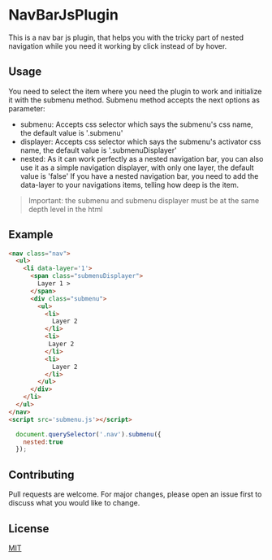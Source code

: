 # NavBarJsPlugin

This is a nav bar js plugin, that helps you with the tricky part of nested
navigation while you need it working by click instead of by hover.

## Usage

You need to select the item where you need the plugin to work and initialize it with the submenu method.
Submenu method accepts the next options as parameter:
 * submenu: Accepts css selector which says the submenu's css name, the default value is '.submenu'
 * displayer: Accepts css selector which says the submenu's activator css name, the default value is '.submenuDisplayer'
 * nested: As it can work perfectly as a nested navigation bar, you can also use it as a simple navigation displayer, with only one                layer, the default value is 'false'
If you have a nested navigation bar, you need to add the data-layer to your navigations items, telling how deep is the item.

> Important: the submenu and submenu displayer must be at the same depth level in the html

## Example

```html
<nav class="nav">
  <ul>
    <li data-layer='1'>
      <span class="submenuDisplayer">
        Layer 1 >
      </span>
      <div class="submenu">
        <ul>
          <li>
            Layer 2
          </li>
          <li>
           Layer 2
          </li>
          <li>
            Layer 2
          </li>
        </ul>
      </div>
    </li>
  </ul>
</nav>
<script src='submenu.js'></script>
```

```js
  document.querySelector('.nav').submenu({
    nested:true
  });
```

## Contributing
Pull requests are welcome. For major changes, please open an issue first to discuss what you would like to change.

## License
[MIT](https://choosealicense.com/licenses/mit/)
